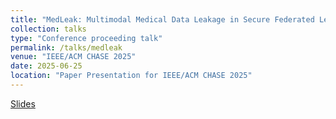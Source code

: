 ```yaml
---
title: "MedLeak: Multimodal Medical Data Leakage in Secure Federated Learning with Crafted Models"
collection: talks
type: "Conference proceeding talk"
permalink: /talks/medleak
venue: "IEEE/ACM CHASE 2025"
date: 2025-06-25
location: "Paper Presentation for IEEE/ACM CHASE 2025"
---
```


[Slides](https://shishishi123.github.io/files/slides/MS-PTP%20Presentation-WiSec%202023.pdf)
